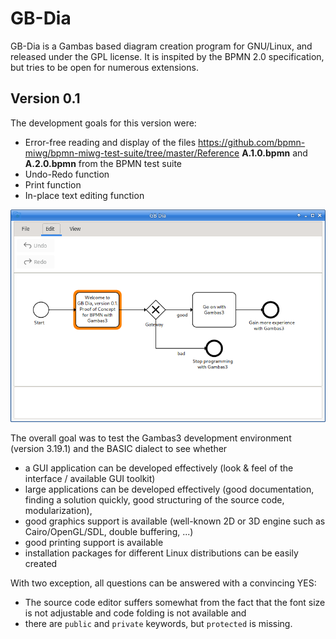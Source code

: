 # GB-Dia
GB-Dia is a Gambas based diagram creation program for GNU/Linux, and released under the GPL license. It is inspited by the BPMN 2.0 specification, but tries to be open for numerous extensions.

## Version 0.1
The development goals for this version were:
* Error-free reading and display of the files https://github.com/bpmn-miwg/bpmn-miwg-test-suite/tree/master/Reference **A.1.0.bpmn** and **A.2.0.bpmn** from the BPMN test suite
* Undo-Redo function
* Print function
* In-place text editing function

![GB-Dia Version 0.1](BG-Dia_0.1.png)

The overall goal was to test the Gambas3 development environment (version 3.19.1) and the BASIC dialect to see whether
* a GUI application can be developed effectively (look & feel of the interface / available GUI toolkit)
* large applications can be developed effectively (good documentation, finding a solution quickly, good structuring of the source code, modularization),
* good graphics support is available (well-known 2D or 3D engine such as Cairo/OpenGL/SDL, double buffering, ...)
* good printing support is available
* installation packages for different Linux distributions can be easily created

With two exception, all questions can be answered with a convincing YES:
* The source code editor suffers somewhat from the fact that the font size is not adjustable and code folding is not available and
* there are `public` and `private` keywords, but `protected` is missing.

